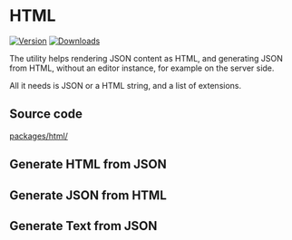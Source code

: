 # HTML
[![Version](https://img.shields.io/npm/v/@tiptap/html.svg?label=version)](https://www.npmjs.com/package/@tiptap/html)
[![Downloads](https://img.shields.io/npm/dm/@tiptap/html.svg)](https://npmcharts.com/compare/@tiptap/html?minimal=true)

The utility helps rendering JSON content as HTML, and generating JSON from HTML, without an editor instance, for example on the server side.

All it needs is JSON or a HTML string, and a list of extensions.

## Source code
[packages/html/](https://github.com/ueberdosis/tiptap/blob/main/packages/html/)

## Generate HTML from JSON
<tiptap-demo name="GuideContent/GenerateHTML"></tiptap-demo>

## Generate JSON from HTML
<tiptap-demo name="GuideContent/GenerateJSON"></tiptap-demo>

## Generate Text from JSON
<tiptap-demo name="GuideContent/GenerateText"></tiptap-demo>
